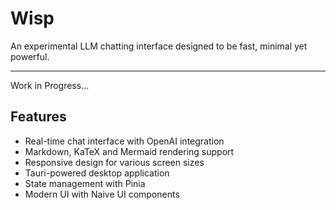 # Wisp

An experimental LLM chatting interface designed to be fast, minimal yet powerful.

---

Work in Progress...

## Features

- Real-time chat interface with OpenAI integration
- Markdown, KaTeX and Mermaid rendering support
- Responsive design for various screen sizes
- Tauri-powered desktop application
- State management with Pinia
- Modern UI with Naive UI components
